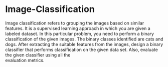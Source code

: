 # Image-Classification


Image classification refers to grouping the images based on similar features. It is a supervised
learning approach in which you are given a labeled dataset. In this particular problem, you need
to perform a binary classification of the given images. The binary classes identified are cats and
dogs. After extracting the suitable features from the images, design a binary classifier that
performs classification on the given data set. Also, evaluate the given classifier using all the  
evaluation metrics.
